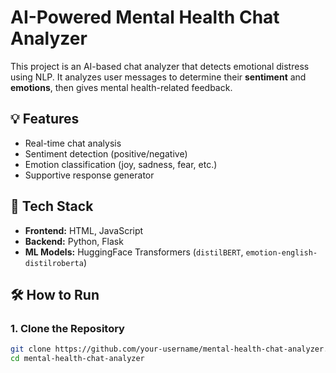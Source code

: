 # AI-Powered Mental Health Chat Analyzer

This project is an AI-based chat analyzer that detects emotional distress using NLP. It analyzes user messages to determine their **sentiment** and **emotions**, then gives mental health-related feedback.

## 💡 Features
- Real-time chat analysis
- Sentiment detection (positive/negative)
- Emotion classification (joy, sadness, fear, etc.)
- Supportive response generator

## 🧠 Tech Stack
- **Frontend:** HTML, JavaScript
- **Backend:** Python, Flask
- **ML Models:** HuggingFace Transformers (`distilBERT`, `emotion-english-distilroberta`)

## 🛠️ How to Run

### 1. Clone the Repository
```bash
git clone https://github.com/your-username/mental-health-chat-analyzer.git
cd mental-health-chat-analyzer
